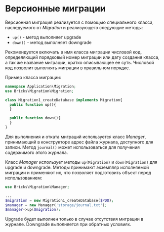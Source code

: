 # Версионные миграции

Версионная миграция реализуется с помощью специального класса, наследуемого от 
_Migration_ и реализующего следующие методы:

- `up()` - метод выполняет upgrade
- `down()` - метод выполняет downgrade

Рекомендуется включать в имя класса миграции числовой код, определяющий 
порядковый номер миграции или дату создания класса, а так же название миграции, 
кратко описывающее ее суть. Числовой код позволит выполнять миграции в 
правильном порядке.

Пример класса миграции:

```php
namespace Application\Migration;
use Bricks\Migration\Migration;

class Migration1_createDatabase implements Migration{
  public function up(){
  }

  public function down(){
  }
}
```

Для выполнения и отката миграций используется класс _Manager_, принимающий в 
конструкторе адрес файла журнала, доступного для записи. Метод `journal()` может 
использоваться для получения содержимого этого журнала.

Класс _Manager_ использует методы `up(Migration)` и `down(Migration)` для 
upgrade и downgrade. Методы принимают экземпляр исполняемой миграции и применяют 
их, что позволяет подготовить объект перед использованием:

```php
use Bricks\Migration\Manager;

...
$migration = new Migration1_createDatabase($PDO);
$manager = new Manager('storage/journal.txt');
$manager->up($migration);
```

Upgrade будет выполнен только в случае отсутствия миграции в журнале. Downgrade 
выполняется при обратных условиях.
